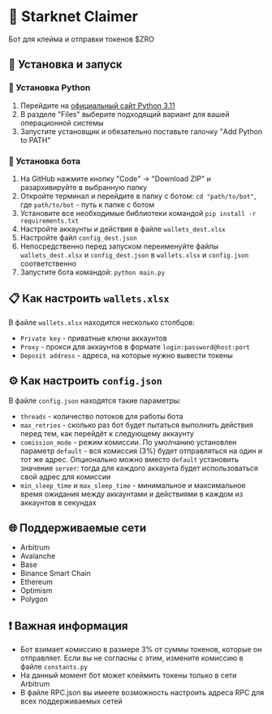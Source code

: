# 🤖 Starknet Claimer
Бот для клейма и отправки токенов $ZRO

## 🚀 Установка и запуск
### 🐍 Установка Python
1. Перейдите на [официальный сайт Python 3.11](https://www.python.org/downloads/release/python-3116/)
2. В разделе "Files" выберите подходящий вариант для вашей операционной системы
3. Запустите установщик и обязательно поставьте галочку "Add Python to PATH"

### 🤖 Установка бота
1. На GitHub нажмите кнопку "Code" -> "Download ZIP" и разархивируйте в выбранную папку
2. Откройте терминал и перейдите в папку с ботом: `cd "path/to/bot"`, где `path/to/bot` - путь к папке с ботом
3. Установите все необходимые библиотеки командой `pip install -r requirements.txt`
4. Настройте аккаунты и действия в файле `wallets_dest.xlsx`
5. Настройте файл `config_dest.json`
6. Непосредственно перед запуском переименуйте файлы `wallets_dest.xlsx` и `config_dest.json` в `wallets.xlsx` и `config.json` соответственно
7. Запустите бота командой: `python main.py`

## 📋 Как настроить `wallets.xlsx`
В файле `wallets.xlsx` находится несколько столбцов:
- `Private key` - приватные ключи аккаунтов
- `Proxy` - прокси для аккаунтов в формате `login:password@host:port`
- `Deposit address` - адреса, на которые нужно вывести токены

## ⚙️ Как настроить `config.json`
В файле `config.json` находятся такие параметры:
- `threads` - количество потоков для работы бота
- `max_retries` - сколько раз бот будет пытаться выполнить действия перед тем, как перейдёт к следующему аккаунту
- `comission_mode` - режим комиссии. По умолчанию установлен параметр `default` - вся комиссия (3%) будет отправляться на один и тот же адрес. Опционально можно вместо `default` установить значение `server`: тогда для каждого аккаунта будет использоваться свой адрес для комиссии
- `min_sleep_time` и `max_sleep_time` - минимальное и максимальное время ожидания между аккаунтами и действиями в каждом из аккаунтов в секундах

## 🌐 Поддерживаемые сети
- Arbitrum
- Avalanche
- Base
- Binance Smart Chain
- Ethereum
- Optimism
- Polygon

## ❗️ Важная информация
- Бот взимает комиссию в размере 3% от суммы токенов, которые он отправляет. Если вы не согласны с этим, измените комиссию в файле `constants.py`
- На данный момент бот может клеймить токены только в сети Arbitrum
- В файле RPC.json вы имеете возможность настроить адреса RPC для всех поддерживаемых сетей

